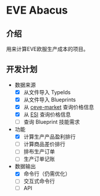 # EVE Abacus

## 介绍

用来计算EVE欧服生产成本的项目。

## 开发计划

- 数据来源
    - [x] 从文件导入 TypeIds
    - [x] 从文件导入 Blueprints
    - [x] 从 [ceve-market](https://www.ceve-market.org/) 查询价格信息
    - [x] 从 [ESI](https://esi.evetech.net/) 查询价格信息
    - [ ] 查询 Blueprint 技能需求
- 功能
    - [x] 计算生产产品盈利排行
    - [ ] 计算商品差价排行
    - [ ] 排布生产订单
    - [ ] 生产订单记账
- 数据输出
    - [x] 命令行（仍需优化）
    - [ ] 交互式命令行
    - [ ] API
